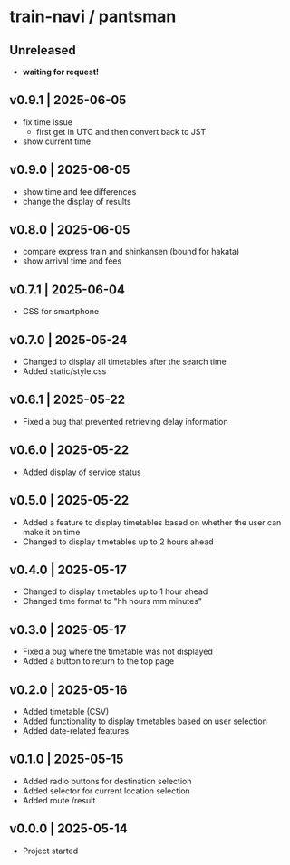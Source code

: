 # train-navi / pantsman

## Unreleased
- **waiting for request!**

## v0.9.1 | 2025-06-05
- fix time issue
    - first get in UTC and then convert back to JST
- show current time

## v0.9.0 | 2025-06-05
- show time and fee differences
- change the display of results

## v0.8.0 | 2025-06-05
- compare express train and shinkansen (bound for hakata)
- show arrival time and fees

## v0.7.1 | 2025-06-04
- CSS for smartphone

## v0.7.0 | 2025-05-24
- Changed to display all timetables after the search time
- Added static/style.css

## v0.6.1 | 2025-05-22
- Fixed a bug that prevented retrieving delay information

## v0.6.0 | 2025-05-22
- Added display of service status

## v0.5.0 | 2025-05-22
- Added a feature to display timetables based on whether the user can make it on time
- Changed to display timetables up to 2 hours ahead

## v0.4.0 | 2025-05-17
- Changed to display timetables up to 1 hour ahead
- Changed time format to "hh hours mm minutes"

## v0.3.0 | 2025-05-17
- Fixed a bug where the timetable was not displayed
- Added a button to return to the top page

## v0.2.0 | 2025-05-16
- Added timetable (CSV)
- Added functionality to display timetables based on user selection
- Added date-related features

## v0.1.0 | 2025-05-15
- Added radio buttons for destination selection
- Added selector for current location selection
- Added route /result

## v0.0.0 | 2025-05-14
- Project started